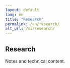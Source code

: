 ```yaml
---
layout: default
lang: en
title: "Research"
permalink: /en/research/
alt_url: /vi/research/
---
```

## Research

Notes and technical content.
